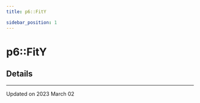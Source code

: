 ```yaml
---
title: p6::FitY

sidebar_position: 1
---
```


# p6::FitY





## Details
-------------------------------

Updated on 2023 March 02